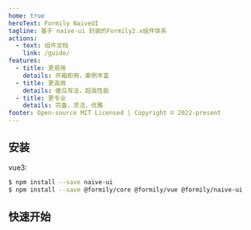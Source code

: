 ```yaml
---
home: true
heroText: Formily NaiveUI
tagline: 基于 naive-ui 封装的Formily2.x组件体系
actions:
  - text: 组件文档
    link: /guide/
features:
  - title: 更易用
    details: 开箱即用，案例丰富
  - title: 更高效
    details: 傻瓜写法，超高性能
  - title: 更专业
    details: 完备，灵活，优雅
footer: Open-source MIT Licensed | Copyright © 2022-present
---
```


## 安装

vue3:

```bash
$ npm install --save naive-ui
$ npm install --save @formily/core @formily/vue @formily/naive-ui
```

## 快速开始

<dumi-previewer demoPath="index" :collapsed="false" />
